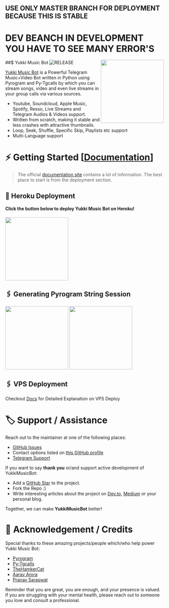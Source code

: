 ## USE ONLY MASTER BRANCH  FOR DEPLOYMENT BECAUSE THIS IS STABLE
# DEV BEANCH IN DEVELOPMENT YOU HAVE TO SEE MANY ERROR'S
<img src="https://telegra.ph/file/c0e014ff34f34d1056627.png" align="right" width="200" height="200"/>

##$ Yukki Music Bot <img src="https://img.shields.io/github/v/release/TeamYukki/YukkiMusicBot?color=black&logo=github&logoColor=black&style=social" alt="RELEASE">

[Yukki Music Bot](https://github.com/TeamYukki/YukkiMusicBot) is a Powerful Telegram Music+Video Bot written in Python using Pyrogram and Py-Tgcalls by which you can stream songs, video and even live streams in your group calls via various sources.

* Youtube, Soundcloud, Apple Music, Spotify, Resso, Live Streams and Telegram Audios & Videos support.
* Written from scratch, making it stable and less crashes with attractive thumbnails.
* Loop, Seek, Shuffle, Specific Skip, Playlists etc support
* Multi-Language support


# ⚡️ Getting Started [[Documentation](https://notreallyshikhar.gitbook.io/yukkimusicbot/)]

> The official [documentation site](https://notreallyshikhar.gitbook.io/yukkimusicbot/) contains a lot of information. The best place to start is from the deployment section.

## 🚀 Heroku Deployment

<h4>Click the button below to deploy Yukki Music Bot on Heroku!</h4>    
<a href="https://dashboard.heroku.com/new?template=https://github.com/Vivekkumar0708/YukkiMusicFork/blob/master"><img src="https://img.shields.io/badge/Deploy%20To%20Heroku-blueviolet?style=for-the-badge&logo=heroku" width="200""/></a>


## 🖇 Generating Pyrogram String Session

<p>
<a href="https://replit.com/@NotReallyShikhar/Yukki-Music-String-Gen"><img src="https://img.shields.io/badge/Generate%20On%20Repl-blueviolet?style=for-the-badge&logo=appveyor" width="200""/></a>
<a href="https://t.me/YukkiStringBot"><img src="https://img.shields.io/badge/TG%20String%20Gen%20Bot-blueviolet?style=for-the-badge&logo=appveyor" width="200""/></a>
</p>

## 🖇 VPS Deployment

Checkout [Docs](https://notreallyshikhar.gitbook.io/yukkimusicbot/deployment/local-hosting-or-vps) for Detailed Explanation on VPS Deploy


# 🏷 Support / Assistance

Reach out to the maintainer at one of the following places:

- [GitHub Issues](https://github.com/TeamYukki/yukkimusicbot/issues/new?assignees=&labels=question&template=SUPPORT_QUESTION.md&title=support%3A+)
- Contact options listed on [this GitHub profile](https://github.com/TeamYukki)
- [Telegram Support](https://t.me/YukkiSupport)

If you want to say **thank you** or/and support active development of YukkiMusicBot:

- Add a [GitHub Star](https://github.com/TeamYukki/YukkiMusicBot) to the project.
- Fork the Repo :)
- Write interesting articles about the project on [Dev.to](https://dev.to/), [Medium](https://medium.com/) or your personal blog.

Together, we can make **YukkiMusicBot** better!
# 📑 Acknowledgement / Credits

Special thanks to these amazing projects/people which/who help power Yukki Music Bot:

- [Pyrogram](https://github.com/pyrogram/pyrogram)
- [Py-Tgcalls](https://github.com/pytgcalls/pytgcalls)
- [TheHamkerCat](https://github.com/TheHamkerCat)
- [Aarav Arora](https://github.com/axrav)
- [Pranav Saraswat](https://github.com/Pranav-Saraswat)


Reminder that you are great, you are enough, and your presence is valued. If you are struggling with your mental health, please reach out to someone you love and consult a professional.
